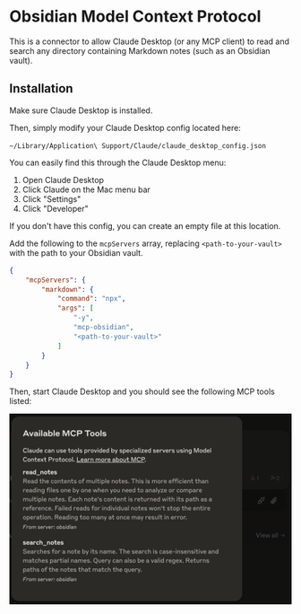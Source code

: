 # Obsidian Model Context Protocol

This is a connector to allow Claude Desktop (or any MCP client) to read and search any directory containing Markdown notes (such as an Obsidian vault).

## Installation
Make sure Claude Desktop is installed.

Then, simply modify your Claude Desktop config located here:

`~/Library/Application\ Support/Claude/claude_desktop_config.json`

You can easily find this through the Claude Desktop menu:
1. Open Claude Desktop
2. Click Claude on the Mac menu bar
3. Click "Settings"
4. Click "Developer"

If you don't have this config, you can create an empty file at this location.

Add the following to the `mcpServers` array, replacing `<path-to-your-vault>` with the path to your Obsidian vault.

```json
{
    "mcpServers": {
        "markdown": {
            "command": "npx",
            "args": [
                "-y",
                "mcp-obsidian",
                "<path-to-your-vault>"
            ]
        }
    }
}
```

Then, start Claude Desktop and you should see the following MCP tools listed:

![image](./images/mcp-tools.png)
